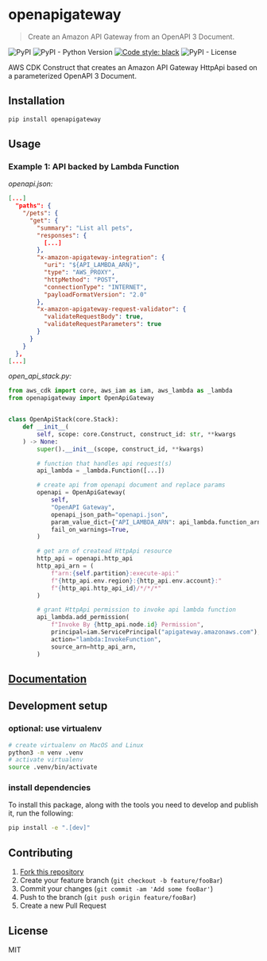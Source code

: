 # openapigateway
> Create an Amazon API Gateway from an OpenAPI 3 Document.

![PyPI](https://img.shields.io/pypi/v/openapigateway)
![PyPI - Python Version](https://img.shields.io/pypi/pyversions/openapigateway)
[![Code style: black](https://img.shields.io/badge/code%20style-black-000000.svg)](https://github.com/psf/black)
![PyPI - License](https://img.shields.io/pypi/l/openapigateway)

AWS CDK Construct that creates an Amazon API Gateway HttpApi based on a
parameterized OpenAPI 3 Document.

## Installation

```sh
pip install openapigateway
```

## Usage

### Example 1: API backed by Lambda Function

*openapi.json:*
```json
[...]
  "paths": {
    "/pets": {
      "get": {
        "summary": "List all pets",
        "responses": {
          [...]
        },
        "x-amazon-apigateway-integration": {
          "uri": "${API_LAMBDA_ARN}",
          "type": "AWS_PROXY",
          "httpMethod": "POST",
          "connectionType": "INTERNET",
          "payloadFormatVersion": "2.0"
        },
        "x-amazon-apigateway-request-validator": {
          "validateRequestBody": true,
          "validateRequestParameters": true
        }
      }
    }
  },
[...]
```

*open_api_stack.py:*
```python
from aws_cdk import core, aws_iam as iam, aws_lambda as _lambda
from openapigateway import OpenApiGateway


class OpenApiStack(core.Stack):
    def __init__(
        self, scope: core.Construct, construct_id: str, **kwargs
    ) -> None:
        super().__init__(scope, construct_id, **kwargs)

        # function that handles api request(s)
        api_lambda = _lambda.Function([...])

        # create api from openapi document and replace params
        openapi = OpenApiGateway(
            self,
            "OpenAPI Gateway",
            openapi_json_path="openapi.json",
            param_value_dict={"API_LAMBDA_ARN": api_lambda.function_arn},
            fail_on_warnings=True,
        )

        # get arn of createad HttpApi resource
        http_api = openapi.http_api
        http_api_arn = (
            f"arn:{self.partition}:execute-api:"
            f"{http_api.env.region}:{http_api.env.account}:"
            f"{http_api.http_api_id}/*/*/*"
        )

        # grant HttpApi permission to invoke api lambda function
        api_lambda.add_permission(
            f"Invoke By {http_api.node.id} Permission",
            principal=iam.ServicePrincipal("apigateway.amazonaws.com"),
            action="lambda:InvokeFunction",
            source_arn=http_api_arn,
        )
```

## [Documentation](https://suud.github.io/cdk-openapigateway)

## Development setup

### optional: use virtualenv

```sh
# create virtualenv on MacOS and Linux
python3 -m venv .venv
# activate virtualenv
source .venv/bin/activate
```

### install dependencies

To install this package, along with the tools you need to develop and publish
it, run the following:

```sh
pip install -e ".[dev]"
```

## Contributing

1. [Fork this repository](https://github.com/suud/cdk-openapigateway/fork)
2. Create your feature branch (`git checkout -b feature/fooBar`)
3. Commit your changes (`git commit -am 'Add some fooBar'`)
4. Push to the branch (`git push origin feature/fooBar`)
5. Create a new Pull Request

## License

MIT

